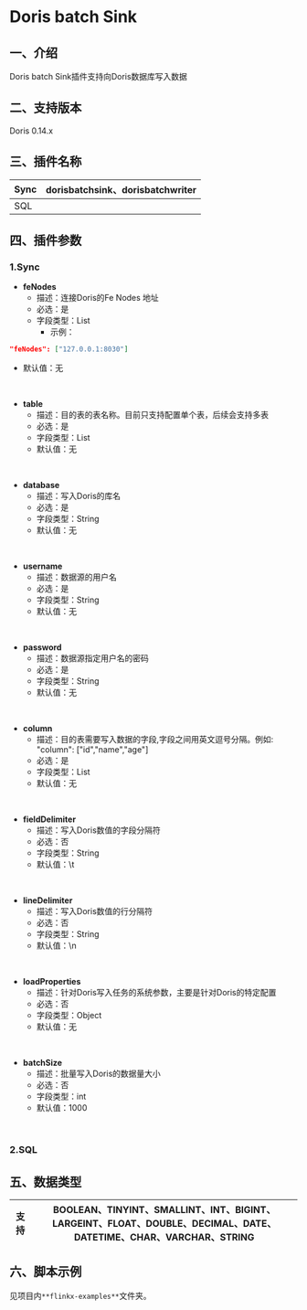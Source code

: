 # Doris batch Sink

## 一、介绍
Doris batch Sink插件支持向Doris数据库写入数据

## 二、支持版本
Doris  0.14.x

## 三、插件名称
| Sync | dorisbatchsink、dorisbatchwriter |
| --- | --- |
| SQL |  |

## 四、插件参数


### 1.Sync

- **feNodes**
   - 描述：连接Doris的Fe Nodes 地址
   - 必选：是
   - 字段类型：List
      - 示例：
```json
"feNodes": ["127.0.0.1:8030"]
```

   - 默认值：无

<br />


- **table**
   - 描述：目的表的表名称。目前只支持配置单个表，后续会支持多表
   - 必选：是
   - 字段类型：List
   - 默认值：无


<br />

- **database**
    - 描述：写入Doris的库名
    - 必选：是
    - 字段类型：String
    - 默认值：无


<br />

- **username**
   - 描述：数据源的用户名
   - 必选：是
   - 字段类型：String
   - 默认值：无


<br />

- **password**
   - 描述：数据源指定用户名的密码
   - 必选：是
   - 字段类型：String
   - 默认值：无


<br />

- **column**
   - 描述：目的表需要写入数据的字段,字段之间用英文逗号分隔。例如: "column": ["id","name","age"]
   - 必选：是
   - 字段类型：List
   - 默认值：无


<br />

- **fieldDelimiter**
   - 描述：写入Doris数值的字段分隔符
   - 必选：否
   - 字段类型：String
   - 默认值：\t


<br />

- **lineDelimiter**
   - 描述：写入Doris数值的行分隔符
   - 必选：否
   - 字段类型：String
   - 默认值：\n


<br />

- **loadProperties**
   - 描述：针对Doris写入任务的系统参数，主要是针对Doris的特定配置
   - 必选：否
   - 字段类型：Object
   - 默认值：无


<br />

- **batchSize**
   - 描述：批量写入Doris的数据量大小
   - 必选：否
   - 字段类型：int
   - 默认值：1000


<br />



### 2.SQL



## 五、数据类型
|支持 | BOOLEAN、TINYINT、SMALLINT、INT、BIGINT、LARGEINT、FLOAT、DOUBLE、DECIMAL、DATE、DATETIME、CHAR、VARCHAR、STRING|
| --- | --- |


## 六、脚本示例
 见项目内`**flinkx-examples**`文件夹。
